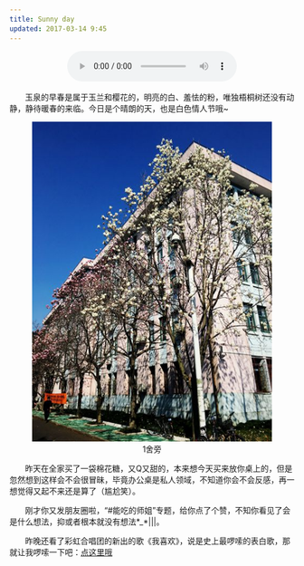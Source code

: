 ```yaml
---
title: Sunny day
updated: 2017-03-14 9:45
---
```


<div align="center">
	<audio src="http://mp3.haoduoge.com/s/2017-03-14/1489462309.mp3"
 controls loop preload style="width: 300px;">有你相随</audio>
</div>

&#160; &#160; &#160; &#160;玉泉的早春是属于玉兰和樱花的，明亮的白、羞怯的粉，唯独梧桐树还没有动静，静待暖春的来临。今日是个晴朗的天，也是白色情人节哦~

<div align="center">
	<figure>
		<img src="https://github.com/TristanHuang0501/the-plain/raw/master/img/post-mt-yulan.jpg">
		<figcaption>1舍旁</figcaption>
	</figure>
</div>

&#160; &#160; &#160; &#160;昨天在全家买了一袋棉花糖，又Q又甜的，本来想今天买来放你桌上的，但是忽然想到这样会不会很冒昧，毕竟办公桌是私人领域，不知道你会不会反感，再一想觉得又起不来还是算了（尴尬笑）。

&#160; &#160; &#160; &#160;刚才你又发朋友圈啦，“#能吃的师姐”专题，给你点了个赞，不知你看见了会是什么想法，抑或者根本就没有想法\*\_\*\|\|\|。

&#160; &#160; &#160; &#160;昨晚还看了彩虹合唱团的新出的歌《我喜欢》，说是史上最啰嗦的表白歌，那就让我啰嗦一下吧：[点这里哦](http://music.163.com/#/mv/?id=5459033&userid=84469183)